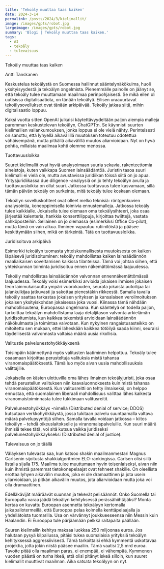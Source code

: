```yaml
---
title: 'Tekoäly muuttaa taas kaiken'
date: 2024-3-14
permalink: /posts/2024/3/kielimallit/
image: /images/gpts/robot.jpg
largeimage: /images/gpts/robot.jpg
summary: 'Blogi | Tekoäly muuttaa taas kaiken.'
tags:
  - AI
  - tekoäly 
  - tulevaisuus
---
```

Tekoäly muuttaa taas kaiken

Antti Tanskanen


Keskustelua tekoälystä on Suomessa hallinnut sääntelynäkökulma, huoli yksityisyydestä ja tekoälyn ongelmista. Pienemmälle painolle on jäänyt se, että tekoäly tulee muuttamaan maailmaa perinpohjaisesti. Se mikä eilen oli uutisissa digitalisaatiota, on tänään tekoälyä. Eilisen uraauurtavat tekoälysovellukset ovat tänään arkipäivää. Tekoäly jatkaa siitä, mihin digitalisaatio loppuu.

Kaksi vuotta sitten OpenAI julkaisi käytettävyydeltään paljon aiempia malleja paremman keskustelevan tekoälyn, ChatGPT:n. Se käynnisti suurten kielimallien vallankumouksen, jonka loppua ei ole vielä nähty. Perinteisesti on sanottu, että lyhyellä aikavälillä muutoksen toteutuu odotettua vähäisempänä, mutta pitkällä aikavälillä muutos aliarvioidaan. Nyt on hyvä pohtia, millaista maailmaa kohti olemme menossa.

Tuottavuusloikka

Suuret kielimallit ovat hyviä analysoimaan suuria sekavia, rakenteettomia aineistoja, kuten vaikkapa Suomen lainsäädäntöä. Juristin tasoa suuri kielimalli ei vielä ole, mutta avustavissa juridiikan töissä siitä on jo apua. Yritysjuridiikassa due diligence -analyysiä on jo tehty tekoälyn avulla ja tuottavuusloikka on ollut suuri. Jatkossa tuottavuus tulee kasvamaan, sillä tämän päivän tekoäly on surkeinta, mitä tekoäly tulee koskaan olemaan. 

Tekoälyn sovelluskohteet ovat olleet melko teknisiä: röntgenkuvien analysointia, koneoppimisella toimivia ennustemalleja. Jatkossa tekoäly tulee kaikkialle. Jokaisella tulee olemaan oma tekoälysihteeri, joka osaa järjestää kalenteria, hankkia konserttilippuja, kirjoittaa twiittejä, vastata sähköposteihin. Sellainen on jo olemassa (esimerkiksi Office Co-pilot), mutta tämä on vain alkua. Ihminen vapautuu rutiinitöistä ja pääsee keskittymään siihen, mikä on tärkeintä. Tätä on tuottavuusloikka.

Juridisoituva arkipäivä

Esimerkki tekoälyn tuomasta yhteiskunnallisesta muutoksesta on kaiken läpäisevä juridisoituminen: tekoäly mahdollistaa kaiken lainsäädännön reaaliaikaisen soveltamisen kaikissa tilanteissa. Tämä voi johtaa siihen, että yhteiskunnan toiminta juridisoituu ennen näkemättömässä laajuudessa. 

Tekoäly mahdollistaa lainsäädännön valvonnan ennennäkemättömässä laajuudessa. Tekoäly voisi esimerkiksi arvioida jokaisen ihmisen jokaisen teon lainmukaisuutta ympäri vuorokauden, seurata jokaista autoilijaa tai jalankulkijaa jatkuvasti ja sakottaa pienestäkin rikkeestä. Samalla tavalla tekoäly saattaa tarkastaa jokaisen yrityksen ja kansalaisen veroilmoituksen jokaisen yksityiskohdan jokaisessa joka vuosi. Kiinassa tämä nähdään mahdollisuutena, Euroopassa ongelmana.
Kun sääntelyä on todella paljon, tarkoittaa tekoälyn mahdollistama laaja detaljitason valvonta arkielämän juridisoitumista, kun kaikkea tekemistä arvioidaan lainsäädännön näkökulmasta ja toimintaa valvotaan. Kun nykyinen rangaistusasteikko on mitoitettu sen mukaan, ettei läheskään kaikkea tötöilyä saada kiinni, seuraisi täydellisestä valvonnasta valtaisa määrä uusia rikollisia. 


Valitustie palvelunestohyökkäyksenä

Toisinpäin käännettynä myös valitusten laatiminen helpottuu. Tekoäly tulee osaamaan kirjoittaa perusteltuja valituksia mistä tahansa viranomaispäätöksestä. Tämä luo myös aivan uusia mahdollisuuksia valittajille.

Jokaisella on käsien ulottuvilla oma lähes ilmainen tekoälyjuristi, joka osaa tehdä perustellun valituksen niin kaavaluonnoksesta kuin mistä tahansa viranomaispäätöksestä. Kun valitusreitti on tehty ilmaiseksi, on helppo ennustaa, että suomalainen liberaali mahdollisuus valittaa lähes kaikesta viranomaistoiminnasta tulee tukkimaan valitusreitit. 

Palvelunestohyökkäys -nimellä (Distributed denial of service; DDOS) kutsutaan verkkohyökkäystä, jossa tukitaan palvelu suuntaamalla valtava määrä palvelupyyntöjä siihen. Samalla tavalla voidaan jatkossa – kiitos tekoälyn – tehdä oikeuslaitokselle ja viranomaispalveluille. Kun suuri määrä ihmisiä tekee tätä, voi sitä kutsua vaikka juridiseksi palvelunestohyökkäykseksi (Distributed denial of justice).


Tulevaisuus on jo täällä

Väläyksen tulevasta saa, kun katsoo shakin maailmanmestari Magnus Carlsenin sijoitusta shakkialgoritmien ELO-rankingissa. Carlsen olisi sillä listalla sijalla 175. Maailma tulee muuttumaan hyvin toisenlaiseksi, aivan niin kuin ihmistä paremmat tietokonepelaajat ovat tehneet shakille. On oleellista erottaa lyhyen aikavälin muutos, joka ei ole dramaattinen ja jota usein yliarvioidaan, ja pitkän aikavälin muutos, jota aliarvioidaan mutta joka voi olla dramaattinen. 

Edelläkävijät määräävät suunnan ja tekevät pelisäännöt. Onko Suomella tai Euroopalla varaa jäädä tekoälyn kehityksessä perässähiihtäjäksi?  Monta kertaa on kuvattu Euroopan asennetta tekoälyyn kertomalla jalkapallotermeillä, että Eurooppa pelaa kolmella kenttäpelaajalla ja yhdellätoista tuomarilla. Usa on värvännyt joukkueeseensa niin Messin kuin Haalandin. Ei Eurooppa tule pärjäämään pelkkä raitapaita päällään.

Suuren kielimallin kehitys maksaa luokkaa 250 miljoonaa euroa. Jos halutaan pysyä kilpailussa, pitäisi tukea suomalaisia yrityksiä tekoälyn kehityksessä aggressiivisesti. Tämä tarkoittaisi ehkä kymmentä uskottavaa projektia, jotta jokin niistä pääsee maaliin. Tämä vaatisi 2,5 mrd euroa. Tavoite pitää olla maailman paras, ei enempää, ei vähempää. Kymmenen vuoden päästä on turha itkeä, että olisi pitänyt iskeä silloin, kun suuret kielimallit muuttivat maailman. Aika satsata tekoälyyn on nyt.

